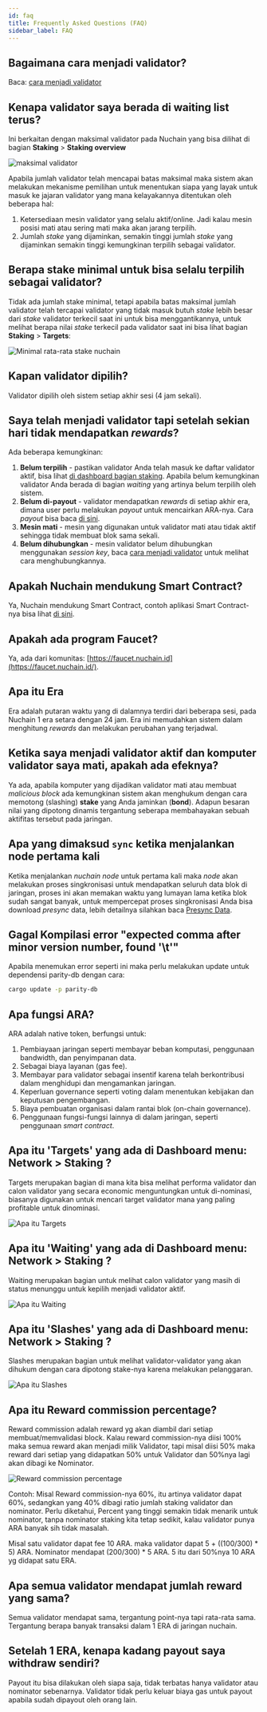 ```yaml
---
id: faq
title: Frequently Asked Questions (FAQ)
sidebar_label: FAQ
---
```


<!--
Dokumen ini dibagikan menjadi tiga topik utama:

- [Teknikal](faq-technical) untuk yang berkaitan dengan pengembangan aplikasi di Nuchain.
- [Pemelihara Jaringan](faq-network-maintainer) untuk yang berkaitan dengan pemeliharaan jaringan
  Nuchain seperti mekanisme validator dan nominator.
- [General](faq-general) untuk yang berkaitan dengan pertanyaan seputar Nuchain secara general. -->

## Bagaimana cara menjadi validator?

Baca: [cara menjadi validator](../learn/become-validator.md)

## Kenapa validator saya berada di waiting list terus?

Ini berkaitan dengan maksimal validator pada Nuchain yang bisa dilihat di bagian **Staking** >
**Staking overview**

![maksimal validator](https://i.imgur.com/8snPCSR.png)

Apabila jumlah validator telah mencapai batas maksimal maka sistem akan melakukan mekanisme
pemilihan untuk menentukan siapa yang layak untuk masuk ke jajaran validator yang mana kelayakannya
ditentukan oleh beberapa hal:

1. Ketersediaan mesin validator yang selalu aktif/online. Jadi kalau mesin posisi mati atau sering
   mati maka akan jarang terpilih.
2. Jumlah _stake_ yang dijaminkan, semakin tinggi jumlah _stake_ yang dijaminkan semakin tinggi
   kemungkinan terpilih sebagai validator.

## Berapa stake minimal untuk bisa selalu terpilih sebagai validator?

Tidak ada jumlah stake minimal, tetapi apabila batas maksimal jumlah validator telah tercapai
validator yang tidak masuk butuh _stake_ lebih besar dari _stake_ validator terkecil saat ini untuk
bisa menggantikannya, untuk melihat berapa nilai _stake_ terkecil pada validator saat ini bisa lihat
bagian **Staking** > **Targets**:

![Minimal rata-rata stake nuchain](https://i.imgur.com/OTA9AfB.png)

## Kapan validator dipilih?

Validator dipilih oleh sistem setiap akhir sesi (4 jam sekali).

## Saya telah menjadi validator tapi setelah sekian hari tidak mendapatkan _rewards_?

Ada beberapa kemungkinan:

1. **Belum terpilih** - pastikan validator Anda telah masuk ke daftar validator aktif, bisa lihat
   [di dashboard bagian staking](https://dashboard.nuchain.network/#/staking). Apabila belum
   kemungkinan validator Anda berada di bagian _waiting_ yang artinya belum terpilih oleh sistem.
2. **Belum di-payout** - validator mendapatkan _rewards_ di setiap akhir era, dimana user perlu
   melakukan _payout_ untuk mencairkan ARA-nya. Cara _payout_ bisa baca
   [di sini](https://github.com/nusantarachain/nuchain/wiki/Payout).
3. **Mesin mati** - mesin yang digunakan untuk validator mati atau tidak aktif sehingga tidak
   membuat blok sama sekali.
4. **Belum dihubungkan** - mesin validator belum dihubungkan menggunakan _session key_, baca
   [cara menjadi validator](../learn/become-validator.md) untuk melihat cara menghubungkannya.

## Apakah Nuchain mendukung Smart Contract?

Ya, Nuchain mendukung Smart Contract, contoh aplikasi Smart Contract-nya bisa lihat
[di sini](https://github.com/nusantarachain/onchain-apps).

## Apakah ada program Faucet?

Ya, ada dari komunitas: [https://faucet.nuchain.id](https://faucet.nuchain.id/).

## Apa itu Era

Era adalah putaran waktu yang di dalamnya terdiri dari beberapa sesi, pada Nuchain 1 era setara
dengan 24 jam. Era ini memudahkan sistem dalam menghitung _rewards_ dan melakukan perubahan yang
terjadwal.

## Ketika saya menjadi validator aktif dan komputer validator saya mati, apakah ada efeknya?

Ya ada, apabila komputer yang dijadikan validator mati atau membuat _malicious block_ ada
kemungkinan sistem akan menghukum dengan cara memotong (slashing) **stake** yang Anda jaminkan
(**bond**). Adapun besaran nilai yang dipotong dinamis tergantung seberapa membahayakan sebuah
aktifitas tersebut pada jaringan.

## Apa yang dimaksud `sync` ketika menjalankan node pertama kali

Ketika menjalankan _nuchain node_ untuk pertama kali maka _node_ akan melakukan proses singkronisasi
untuk mendapatkan seluruh data blok di jaringan, proses ini akan memakan waktu yang lumayan lama
ketika blok sudah sangat banyak, untuk mempercepat proses singkronisasi Anda bisa download _presync_
data, lebih detailnya silahkan baca [Presync Data](../learn/become-validator.md#presync-data).

## Gagal Kompilasi error "expected comma after minor version number, found '\t'"

Apabila menemukan error seperti ini maka perlu melakukan update untuk dependensi parity-db dengan
cara:

```bash
cargo update -p parity-db
```

## Apa fungsi ARA?

ARA adalah native token, berfungsi untuk:
1. Pembiayaan jaringan seperti membayar beban komputasi, penggunaan bandwidth, dan penyimpanan data. 
2. Sebagai biaya layanan (gas fee).
3. Membayar para validator sebagai insentif karena telah berkontribusi dalam menghidupi dan mengamankan jaringan.
4. Keperluan governance seperti voting dalam menentukan kebijakan dan keputusan pengembangan.
5. Biaya pembuatan organisasi dalam rantai blok (on-chain governance).
6. Penggunaan fungsi-fungsi lainnya di dalam jaringan, seperti penggunaan _smart contract_.



## Apa itu 'Targets' yang ada di Dashboard menu: Network > Staking ?

Targets merupakan bagian di mana kita bisa melihat performa validator dan calon validator yang secara economic menguntungkan untuk di-nominasi, biasanya digunakan untuk mencari target validator mana yang paling profitable untuk dinominasi.

![Apa itu Targets](https://i.imgur.com/5lePl1W.png)




## Apa itu 'Waiting' yang ada di Dashboard menu: Network > Staking ?

Waiting merupakan bagian untuk melihat calon validator yang masih di status menunggu untuk kepilih menjadi validator aktif.

![Apa itu Waiting](https://i.imgur.com/1dFjOMs.png)



## Apa itu 'Slashes' yang ada di Dashboard menu: Network > Staking ?

Slashes merupakan bagian untuk melihat validator-validator yang akan dihukum dengan cara dipotong stake-nya karena melakukan pelanggaran.

![Apa itu Slashes](https://i.imgur.com/4uXZ5oL.png)


## Apa itu Reward commission percentage?

Reward commission adalah reward yg akan diambil dari setiap membuat/memvalidasi block. Kalau reward commission-nya diisi 100% maka semua reward akan menjadi milik Validator, tapi misal diisi 50% maka reward dari setiap yang didapatkan 50% untuk Validator dan 50%nya lagi akan dibagi ke Nominator.

![Reward commission percentage](https://i.imgur.com/6rzEKV1.png)

Contoh:
Misal Reward commission-nya 60%, itu artinya validator dapat 60%, sedangkan yang 40% dibagi ratio jumlah staking validator dan nominator.
Perlu diketahui, Percent yang tinggi semakin tidak menarik untuk nominator, tanpa nominator staking kita tetap sedikit, kalau validator punya ARA banyak sih tidak masalah.

Misal satu validator dapat fee 10 ARA. maka validator dapat 5 + ((100/300) * 5) ARA.
Nominator mendapat (200/300) * 5 ARA.
5 itu dari 50%nya 10 ARA yg didapat satu ERA.



## Apa semua validator mendapat jumlah reward yang sama?

Semua validator mendapat sama, tergantung point-nya tapi rata-rata sama. Tergantung berapa banyak transaksi dalam 1 ERA di jaringan nuchain.


## Setelah 1 ERA, kenapa kadang payout saya withdraw sendiri?

Payout itu bisa dilakukan oleh siapa saja, tidak terbatas hanya validator atau nominator sebenarnya.
Validator tidak perlu keluar biaya gas untuk payout apabila sudah dipayout oleh orang lain.

